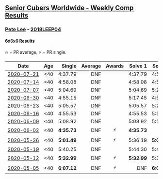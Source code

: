 <style>table {white-space: nowrap;}</style>

## [Senior Cubers Worldwide - Weekly Comp Results](/scw-comp/results/)
### [Pete Lee](README.md) - [2018LEEP04](https://www.worldcubeassociation.org/persons/2018LEEP04?event=666)
#### 6x6x6 Results

<span style="white-space: nowrap;">🔥 = PR average</span>, <span style="white-space: nowrap;">⚡ = PR single</span>.

| Date | Age | Single | Average | Awards | Solve 1 | Solve 2 | Solve 3 | Video |
| :--: | :--: | --: | --: | :--: | --: | --: | --: | :-- |
| [2020-07-21](../../results/2020-07-21/666.md) | <40 | 4:37.79 | DNF |  | 4:37.79 | 4:51.16 | DNS | [Desktop](https://www.facebook.com/events/3081159145282455/permalink/3082287121836324) / [Mobile](https://m.facebook.com/events/3081159145282455?view=permalink&id=3082287121836324) |
| [2020-07-14](../../results/2020-07-14/666.md) | <40 | 4:58.08 | DNF |  | 4:58.08 | 4:59.56 | DNS | [Desktop](https://www.facebook.com/events/2729568740635198/permalink/2730389147219824) / [Mobile](https://m.facebook.com/events/2729568740635198?view=permalink&id=2730389147219824) |
| [2020-07-07](../../results/2020-07-07/666.md) | <40 | 5:04.69 | DNF |  | 5:04.69 | 5:25.96 | DNS | [Desktop](https://www.facebook.com/events/307625317040136/permalink/308488300287171) / [Mobile](https://m.facebook.com/events/307625317040136?view=permalink&id=308488300287171) |
| [2020-06-30](../../results/2020-06-30/666.md) | <40 | 4:55.15 | DNF |  | 5:17.45 | 4:55.15 | DNS | [Desktop](https://www.facebook.com/events/284746466306313/permalink/285784319535861) / [Mobile](https://m.facebook.com/events/284746466306313?view=permalink&id=285784319535861) |
| [2020-06-23](../../results/2020-06-23/666.md) | <40 | 5:05.57 | DNF |  | 5:05.57 | 5:24.81 | DNS | [Desktop](https://www.facebook.com/events/268636114456043/permalink/269490254370629) / [Mobile](https://m.facebook.com/events/268636114456043?view=permalink&id=269490254370629) |
| [2020-06-16](../../results/2020-06-16/666.md) | <40 | 4:55.53 | DNF |  | 4:55.53 | 5:38.96 | DNS | [Desktop](https://www.facebook.com/events/256188575607890/permalink/257231552170259) / [Mobile](https://m.facebook.com/events/256188575607890?view=permalink&id=257231552170259) |
| [2020-06-09](../../results/2020-06-09/666.md) | <40 | 5:08.92 | DNF |  | 5:08.92 | 5:15.76 | DNS | [Desktop](https://www.facebook.com/events/1130228284009045/permalink/1131240830574457) / [Mobile](https://m.facebook.com/events/1130228284009045?view=permalink&id=1131240830574457) |
| [2020-06-02](../../results/2020-06-02/666.md) | <40 | **4:35.73** | DNF | ⚡ | **4:35.73** | DNF | DNS | [Desktop](https://www.facebook.com/events/573401076937046/permalink/574505536826600) / [Mobile](https://m.facebook.com/events/573401076937046?view=permalink&id=574505536826600) |
| [2020-05-26](../../results/2020-05-26/666.md) | <40 | **5:01.49** | DNF | ⚡ | 5:36.19 | **5:01.49** | DNS | [Desktop](https://www.facebook.com/events/637852836799991/permalink/638586916726583) / [Mobile](https://m.facebook.com/events/637852836799991?view=permalink&id=638586916726583) |
| [2020-05-19](../../results/2020-05-19/666.md) | <40 | 5:40.25 | DNF |  | 5:44.30 | 5:40.25 | DNS | [Desktop](https://www.facebook.com/events/201300894172579/permalink/201971677438834) / [Mobile](https://m.facebook.com/events/201300894172579?view=permalink&id=201971677438834) |
| [2020-05-12](../../results/2020-05-12/666.md) | <40 | **5:32.99** | DNF | ⚡ | **5:32.99** | 5:35.76 | DNS | [Desktop](https://www.facebook.com/events/276138643524223/permalink/276961166775304) / [Mobile](https://m.facebook.com/events/276138643524223?view=permalink&id=276961166775304) |
| [2020-05-05](../../results/2020-05-05/666.md) | <40 | **6:07.12** | DNF | ⚡ | DNF | **6:07.12** | DNS | [Desktop](https://www.facebook.com/events/557526585195168/permalink/558442738436886) / [Mobile](https://m.facebook.com/events/557526585195168?view=permalink&id=558442738436886) |


<!-- Global site tag (gtag.js) - Google Analytics -->
<script async src="https://www.googletagmanager.com/gtag/js?id=UA-86348435-3"></script>
<script>window.dataLayer = window.dataLayer || []; function gtag() {dataLayer.push(arguments);} gtag('js', new Date()); gtag('config', 'UA-86348435-3');</script>
